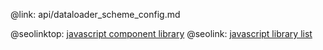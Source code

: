 @link: api/dataloader_scheme_config.md

@seolinktop: [javascript component library](https://webix.com)
@seolink: [javascript library list](https://webix.com/widget/list/)